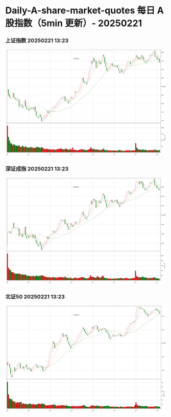
# Daily-A-share-market-quotes 每日 A 股指数（5min 更新）- 20250221

### 上证指数 20250221 13:23
![](./fig/2025/2/20250221-sh000001.png)

### 深证成指 20250221 13:23
![](./fig/2025/2/20250221-sz399001.png)

### 北证50 20250221 13:23
![](./fig/2025/2/20250221-bj899050.png)
